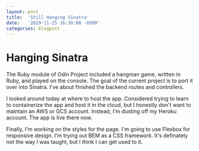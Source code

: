 ```yaml
---
layout: post
title:  'Still Hanging Sinatra'
date:   '2019-11-25 16:30:00 -0500'
categories: blogpost
---
```


# Hanging Sinatra

The Ruby module of Odin Project included a hangman game, written in Ruby, and played on the console. The goal of the current project is to port it over into Sinatra. I've about finished the backend routes and controllers. 

I looked around today at where to host the app. Considered trying to learn to containerize the app and host it in the cloud, but I honestly don't want to maintain an AWS or GCS account. Instead, I'm dusting off my Heroku account. The app is live there now.

Finally, I'm working on the styles for the page. I'm going to use Flexbox for responsive design. I'm trying out BEM as a CSS framework. It's definately not the way I was taught, but I think I can get used to it. 